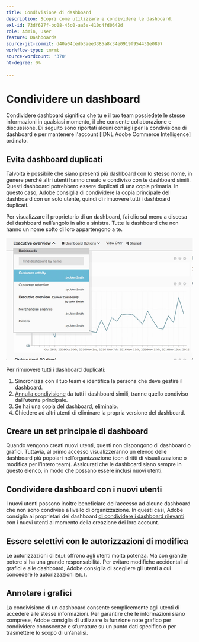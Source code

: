 ```yaml
---
title: Condivisione di dashboard
description: Scopri come utilizzare e condividere le dashboard.
exl-id: 73df627f-bc08-45c0-aa5e-410c4fd0642d
role: Admin, User
feature: Dashboards
source-git-commit: d40a04cedb3aee3385a8c34e0919f954431e0897
workflow-type: tm+mt
source-wordcount: '370'
ht-degree: 0%

---
```


# Condividere un dashboard

Condividere dashboard significa che tu e il tuo team possiedete le stesse informazioni in qualsiasi momento, il che consente collaborazione e discussione. Di seguito sono riportati alcuni consigli per la condivisione di dashboard e per mantenere l&#39;account [!DNL Adobe Commerce Intelligence] ordinato.

## Evita dashboard duplicati

Talvolta è possibile che siano presenti più dashboard con lo stesso nome, in genere perché altri utenti hanno creato e condiviso con te dashboard simili. Questi dashboard potrebbero essere duplicati di una copia primaria. In questo caso, Adobe consiglia di condividere la copia principale del dashboard con un solo utente, quindi di rimuovere tutti i dashboard duplicati.

Per visualizzare il proprietario di un dashboard, fai clic sul menu a discesa del dashboard nell’angolo in alto a sinistra. Tutte le dashboard che non hanno un nome sotto di loro appartengono a te.

![](../../mbi/assets/Dash_ownership.png)

Per rimuovere tutti i dashboard duplicati:

1. Sincronizza con il tuo team e identifica la persona che deve gestire il dashboard.
1. [Annulla condivisione](../data-user/dashboards/leave-dashboard.md) da tutti i dashboard simili, tranne quello condiviso dall&#39;utente principale.
1. Se hai una copia del dashboard, [eliminalo](../data-user/dashboards/deleting-dashboard.md).
1. Chiedere ad altri utenti di eliminare la propria versione del dashboard.

## Creare un set principale di dashboard

Quando vengono creati nuovi utenti, questi non dispongono di dashboard o grafici. Tuttavia, al primo accesso visualizzeranno un elenco delle dashboard più popolari nell’organizzazione (con diritti di visualizzazione o modifica per l’intero team). Assicurati che le dashboard siano sempre in questo elenco, in modo che possano essere inclusi nuovi utenti.

## Condividere dashboard con i nuovi utenti

I nuovi utenti possono inoltre beneficiare dell’accesso ad alcune dashboard che non sono condivise a livello di organizzazione. In questi casi, Adobe consiglia ai proprietari dei dashboard [di condividere i dashboard rilevanti](../data-user/dashboards/share-dashboard-with-users.md) con i nuovi utenti al momento della creazione dei loro account.

## Essere selettivi con le autorizzazioni di modifica

Le autorizzazioni di `Edit` offrono agli utenti molta potenza. Ma con grande potere si ha una grande responsabilità. Per evitare modifiche accidentali ai grafici e alle dashboard, Adobe consiglia di scegliere gli utenti a cui concedere le autorizzazioni `Edit`.

## Annotare i grafici

La condivisione di un dashboard consente semplicemente agli utenti di accedere alle stesse informazioni. Per garantire che le informazioni siano comprese, Adobe consiglia di utilizzare la funzione note grafico per condividere conoscenze e sfumature su un punto dati specifico o per trasmettere lo scopo di un’analisi.
